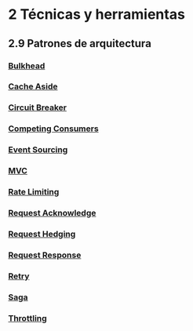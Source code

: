 # 2 Técnicas y herramientas

## 2.9 Patrones de arquitectura

### [Bulkhead](./2_09_Bulkhead.md)

### [Cache Aside](./2_09_Cache_Aside.md)

### [Circuit Breaker](./2_09_Circuit_breaker.md)

### [Competing Consumers](./2_09_Competing_Consumers.md)

### [Event Sourcing](./2_09_Event_Sourcing.md)

### [MVC](./2_09_MVC.md)

### [Rate Limiting](./2_09_Rate_Limiting.md)

### [Request Acknowledge](./2_09_Request_Acknowledge.md)

### [Request Hedging](./2_09_Request_Hedging.md)

### [Request Response](./2_09_Request_Response.md)

### [Retry](./2_09_Retry.md)

### [Saga](./2_09_Saga.md)

### [Throttling](./2_09_Throttling.md)

